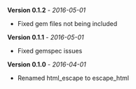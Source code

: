 **Version 0.1.2** - *2016-05-01*

- Fixed gem files not being included

**Version 0.1.1** - *2016-05-01*

- Fixed gemspec issues

**Version 0.1.0** - *2016-04-01*

- Renamed html_escape to escape_html
